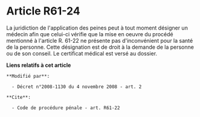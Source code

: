 # Article R61-24

La juridiction de l'application des peines peut à tout moment désigner un médecin afin que celui-ci vérifie que la mise en
oeuvre du procédé mentionné à l'article R. 61-22 ne présente pas d'inconvénient pour la santé de la personne. Cette
désignation est de droit à la demande de la personne ou de son conseil. Le certificat médical est versé au dossier.

**Liens relatifs à cet article**

	**Modifié par**:

	  - Décret n°2008-1130 du 4 novembre 2008 - art. 2

	**Cite**:

	  - Code de procédure pénale - art. R61-22
